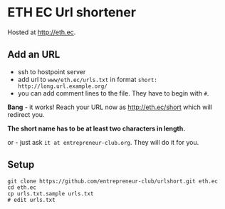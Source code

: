 # ETH EC Url shortener
Hosted at <http://eth.ec>.

## Add an URL
* ssh to hostpoint server
* add url to `www/eth.ec/urls.txt` in format `short: http://long.url.example.org/`
* you can add comment lines to the file. They have to begin with `#`.

**Bang** - it works! Reach your URL now as <http://eth.ec/short> which will redirect you.

**The short name has to be at least two characters in length.**

or - just ask `it at entrepreneur-club.org`. They will do it for you.

## Setup
    git clone https://github.com/entrepreneur-club/urlshort.git eth.ec
    cd eth.ec
    cp urls.txt.sample urls.txt
    # edit urls.txt

